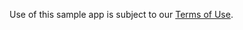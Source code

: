 Use of this sample app is subject to our [Terms of Use](https://explore.zoom.us/en/legal/zoom-api-license-and-tou/).